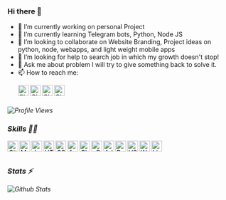### Hi there 👋

- 🔭 I’m currently working on personal Project
- 🌱 I’m currently learning Telegram bots, Python, Node JS
- 👯 I’m looking to collaborate on Website Branding, Project ideas on python, node, webapps, and light weight mobile apps
- 🤔 I’m looking for help to search job in which my growth doesn't stop!
- 💬 Ask me about problem I will try to give something back to solve it.
- 📫 How to reach me: <p>
  <a href="https://www.linkedin.com/in/chintan992/">
    <img align="left" alt="Chintan LinkedIN" width="24px" fill="#0077B5" src="https://cdn.jsdelivr.net/npm/@fortawesome/fontawesome-free@5.15.1/svgs/brands/linkedin.svg" /></i>
  </a>
  <a href="https://twitter.com/sid992r" style="background:SkyBlue">
    <i align="left" alt="Chintan Twitter" width="24px" src="https://cdn.jsdelivr.net/gh/edent/SuperTinyIcons/images/reference/twitter.svg" />
  </a>
  <a href="https://www.youtube.com/channel/UCcv6wFNEMSFtRbi7q91YG7w">
    <img align="left" alt="Chintan YouTube" width="24px" src="https://cdn.jsdelivr.net/npm/simple-icons@3.2.0/icons/youtube.svg" />
  </a>
  <a href="https://instagram.com/chintan992">
    <img align="left" alt="Chintan Instagram" width="24px" src="https://cdn.jsdelivr.net/npm/simple-icons@3.2.0/icons/instagram.svg" />
  </a>
  <a href="https://telegram.dog/chintan992">
    <img align="left" alt="Chintan Telegram" width="24px" src="https://cdn.jsdelivr.net/npm/simple-icons@3.2.0/icons/telegram.svg" />
  </a>
</p>

</br>
</br>

![Profile Views](https://hits.seeyoufarm.com/api/count/incr/badge.svg?url=https://github.com/chintan992/&title=Profile%20Views)

### Skills 👨‍💻

<img align="left" alt="GitHub" width="24px" src="https://cdn.jsdelivr.net/npm/simple-icons@3.2.0/icons/github.svg" />
<img align="left" alt="MySQL" width="24px" src="https://cdn.jsdelivr.net/npm/simple-icons@3.2.0/icons/mysql.svg" />
<img align="left" alt="JavaScript" width="24px" src="https://cdn.jsdelivr.net/npm/simple-icons@3.2.0/icons/javascript.svg" />
<img align="left" alt="HTML" width="24px" src="https://cdn.jsdelivr.net/npm/simple-icons@3.2.0/icons/html5.svg" />
<img align="left" alt="CSS" width="24px" src="https://cdn.jsdelivr.net/npm/simple-icons@3.2.0/icons/css3.svg" />
<img align="left" alt="AWS" width="24px" src="https://cdn.jsdelivr.net/npm/simple-icons@3.2.0/icons/amazonaws.svg" />
<img align="left" alt="Cloudflare" width="24px" src="https://cdn.jsdelivr.net/npm/simple-icons@3.2.0/icons/cloudflare.svg" />
<img align="left" alt="cPanel" width="24px" src="https://cdn.jsdelivr.net/npm/simple-icons@3.2.0/icons/cpanel.svg" />
<img align="left" alt="Adobe XD Designer" width="24px" src="https://cdn.jsdelivr.net/npm/simple-icons@3.2.0/icons/adobexd.svg" />
<img align="left" alt="Pokemon go Hack" width="24px" src="https://cdn.jsdelivr.net/npm/simple-icons@3.2.0/icons/pokemon.svg" />
<img align="left" alt="VSCode" width="24px" src="https://cdn.jsdelivr.net/npm/simple-icons@3.2.0/icons/visualstudiocode.svg" />
<img align="left" alt="Wordpress Designer" width="24px" src="https://cdn.jsdelivr.net/npm/simple-icons@3.2.0/icons/wordpress.svg" />
<img align="left" alt="Linux administrator" width="24px" src="https://cdn.jsdelivr.net/npm/simple-icons@3.2.0/icons/ubuntu.svg" />
</br>
</br>

### Stats ⚡️

![Github Stats](https://readmestats.vercel.app/api?username=chintan992&show_icons=true&title_color=333&icon_color=333&count_private=true&include_all_commits=true)

